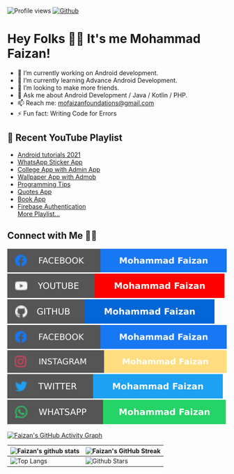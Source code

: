 ![Profile views](https://gpvc.arturio.dev/mofaizanfdns)
[![Github](https://img.shields.io/github/followers/mofaizanfdns?label=Follow&style=social)](https://github.com/mofaizanfdns)


# Hey Folks 👋🏻 It's me Mohammad Faizan!

- 🔭 I’m currently working on Android development.
- 🌱 I’m currently learning Advance Android Development.
- 👯 I’m looking to make more friends.
- 💬 Ask me about Android Development / Java / Kotlin / PHP.
- 📫 Reach me: mofaizanfoundations@gmail.com
- ⚡ Fun fact: Writing Code for Errors

 ## :movie_camera: Recent YouTube Playlist
 - [Android tutorials 2021](https://www.youtube.com/watch?v=y7YINW2mGxw&list=PL6Rs84MkNq7l4Zc1nQWET9-BFSc7Mnwqb)
 - [WhatsApp Sticker App](https://www.youtube.com/watch?v=dim8m_v1ogM)
 - [College App with Admin App](https://www.youtube.com/watch?v=Ui__yxgrRwQ&list=PL6Rs84MkNq7kjE71tV3iDQdqO7fspmoNN)
 - [Wallpaper App with Admob](https://www.youtube.com/watch?v=9m_yrGeWXbE&list=PL6Rs84MkNq7kDI9aKVqJUctHrOvKH3ptc)
 - [Programming Tips](https://www.youtube.com/watch?v=CsOnqUf37wE&list=PL6Rs84MkNq7mha_nivzq766HLtz4X2W5I)
 - [Quotes App](https://www.youtube.com/watch?v=v9AayYoJTMk&list=PL6Rs84MkNq7kj-tXn9XrJYnQnVSOojkaL)
 - [Book App](https://www.youtube.com/watch?v=fxG8wI_yWb8&list=PL6Rs84MkNq7nEhFCy7XfT7XbmA5_KTqeR)
 - [Firebase Authentication](https://www.youtube.com/watch?v=BsfzDUOx958) <br/>
 [More Playlist...](https://www.youtube.com/c/PapayaCoders/playlists)

## Connect with Me 🤝🏻

[![Twitter](https://raw.githubusercontent.com/mofaizanfdns/mofaizanfdns/main/assets/fb.svg)](https://twitter.com/mofaizanfdns)
[![YouTube](https://raw.githubusercontent.com/mofaizanfdns/mofaizanfdns/main/assets/yt.svg)](https://youtube.com/mofaizanfdns) 
[![GitHub](https://raw.githubusercontent.com/mofaizanfdns/mofaizanfdns/main/assets/gh.svg)](https://github.com/mofaizanfdns)
[![Facebook](https://raw.githubusercontent.com/mofaizanfdns/mofaizanfdns/main/assets/fb.svg)](https://www.facebook.com/mofaizanfdns)
[![Instagram](https://raw.githubusercontent.com/mofaizanfdns/mofaizanfdns/main/assets/ig.svg)](https://instagram.com/mofaizanfdns/)
[![Telegram](https://raw.githubusercontent.com/mofaizanfdns/mofaizanfdns/main/assets/tw.svg)](https://t.me/mofaizanfdns)
[![WhatsApp](https://raw.githubusercontent.com/mofaizanfdns/mofaizanfdns/main/assets/wa.svg)](https://wa.me/+916005131341)

[![Faizan's GitHub Activity Graph](https://activity-graph.herokuapp.com/graph?username=mofaizanfdns&theme=tokyonight)](https://git.io/praveenscience)

| ![Faizan's github stats](https://github-readme-stats.vercel.app/api?username=mofaizanfdns&show_icons=true&theme=tokyonight) | ![Faizan's GitHub Streak](https://github-readme-streak-stats.herokuapp.com/?user=mofaizanfdns&theme=tokyonight) |
| --- | --- |
| ![Top Langs](https://github-readme-stats.vercel.app/api/top-langs/?username=mofaizanfdns&theme=tokyonight) | ![Github Stars](https://github-readme-stats.vercel.app/api?username=mofaizanfdns&show_icons=true&locale=en&count_private=true&hide_rank=true&custom_title=My%20GitHub%20Stats&disable_animations=true&theme=tokyonight) |
